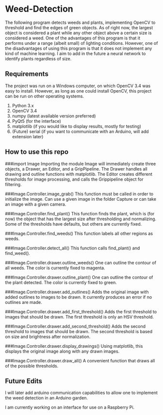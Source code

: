 # Weed-Detection

The following program detects weeds and plants, implementing OpenCV 
to threshold and find the edges of green objects. As of right now, 
the largest object is considered a plant while any other object above 
a certain size is considered a weed. One of the advantages of this 
program is that it performs under a range (albeit small) of lighting 
conditions. However, one of the disadvantages of using this program is 
that it does not implement any kind of machine learning. I aim to add 
in the future a neural network to identify plants regardless of size.

## Requirements
The project was run on a Windows computer, on which OpenCV 3.4 was easy to 
install. However, as long as one could install OpenCV, this project can be 
run on other operating systems.

1. Python 3.x
2. OpenCV 3.4
3. numpy (latest available version preferred)
4. PyQt5 (for the interface)
5. matplotlib (if you would like to display results, mostly for testing)
6. (Future) serial (if you want to communicate with an Arduino, will add 
extension later)

## How to use this repo

###import Image
Importing the module Image will immediately create three objects, a Drawer, an 
Editor, and a GripPipeline. The Drawer handles all drawing and outline functions 
with matplotlib. The Editor creates different thresholds for image processing, 
and calls the Grippipeline object for filtering.

###Image.Controller.image_grab()
This function must be called in order to initialize the image. Can use a given
image in the folder Capture or can take an image with a given camera.

###Image.Controller.find_plant()
This function finds the plant, which is (for now) the object that has the 
largest size after thresholding and normalizing. Some of the thresholds have 
defaults, but others are currently fixed.

###Image.Controller.find_weeds()
This function labels all other regions as weeds.

###Image.Controller.detect_all()
This function calls find_plant() and find_weed().

###Image.Controller.drawer.outline_weeds()
One can outline the contour of all weeds. 
The color is currently fixed to magenta.

###Image.Controller.drawer.outline_plant()
One can outline the contour of the plant detected. 
The color is currently fixed to green.

###Image.Controller.drawer.add_outlines()
Adds the original image with added outlines to images to be drawn. It currently 
produces an error if no outlines are made.

###Image.Controller.drawer.add_first_threshold()
Adds the first threshold to images that should be drawn. The first threshold is
only an HSV threshold.

###Image.Controller.drawer.add_second_threshold()
Adds the second threshold to images that should be drawn. The second threshold is
based on size and brightness after normalization.

###Image.Controller.drawer.display_drawings()
Using matplotlib, this displays the original image along with any drawn images.

###Image.Controller.drawer.draw_all()
A convenient function that draws all of the possible thresholds.

## Future Edits
I will later add arduino communication capabilities to allow one to implement 
the weed detection in an Arduino garden.

I am currently working on an interface for use on a Raspberry Pi.

